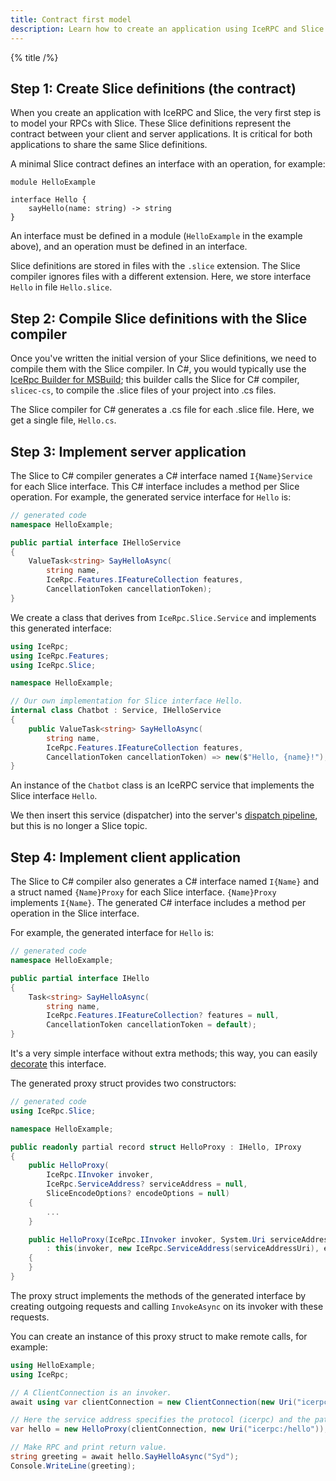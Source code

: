 ```yaml
---
title: Contract first model
description: Learn how to create an application using IceRPC and Slice.
---
```


{% title /%}

## Step 1: Create Slice definitions (the contract)

When you create an application with IceRPC and Slice, the very first step is to model your RPCs with Slice. These Slice
definitions represent the contract between your client and server applications. It is critical for both applications to
share the same Slice definitions.

A minimal Slice contract defines an interface with an operation, for example:
```slice
module HelloExample

interface Hello {
    sayHello(name: string) -> string
}
```

An interface must be defined in a module (`HelloExample` in the example above), and an operation must be defined in an
interface.

Slice definitions are stored in files with the `.slice` extension. The Slice compiler ignores files with a different
extension. Here, we store interface `Hello` in file `Hello.slice`.

## Step 2: Compile Slice definitions with the Slice compiler

Once you've written the initial version of your Slice definitions, we need to compile them with the Slice compiler.
In C#, you would typically use the [IceRpc Builder for MSBuild](https://github.com/zeroc-ice/icerpc-builder-msbuild);
this builder calls the Slice for C# compiler, `slicec-cs`, to compile the .slice files of your project into .cs files.

The Slice compiler for C# generates a .cs file for each .slice file. Here, we get a single file, `Hello.cs`.

## Step 3: Implement server application

The Slice to C# compiler generates a C# interface named `I{Name}Service` for each Slice interface. This C# interface
includes a method per Slice operation. For example, the generated service interface for `Hello` is:
```csharp
// generated code
namespace HelloExample;

public partial interface IHelloService
{
    ValueTask<string> SayHelloAsync(
        string name,
        IceRpc.Features.IFeatureCollection features,
        CancellationToken cancellationToken);
}
```

We create a class that derives from `IceRpc.Slice.Service` and implements this generated interface:
```csharp
using IceRpc;
using IceRpc.Features;
using IceRpc.Slice;

namespace HelloExample;

// Our own implementation for Slice interface Hello.
internal class Chatbot : Service, IHelloService
{
    public ValueTask<string> SayHelloAsync(
        string name,
        IceRpc.Features.IFeatureCollection features,
        CancellationToken cancellationToken) => new($"Hello, {name}!");
}
```

An instance of the `Chatbot` class is an IceRPC service that implements the Slice interface `Hello`.

We then insert this service (dispatcher) into the server's
[dispatch pipeline](../../icerpc-core/dispatch/dispatch-pipeline), but this is no longer a Slice topic.

## Step 4: Implement client application

The Slice to C# compiler also generates a C# interface named `I{Name}` and a struct named `{Name}Proxy` for each Slice
interface. `{Name}Proxy` implements `I{Name}`. The generated C# interface includes a method per operation in the Slice
interface.

For example, the generated interface for `Hello` is:
```csharp
// generated code
namespace HelloExample;

public partial interface IHello
{
    Task<string> SayHelloAsync(
        string name,
        IceRpc.Features.IFeatureCollection? features = null,
        CancellationToken cancellationToken = default);
}
```

It's a very simple interface without extra methods; this way, you can easily
[decorate](https://en.wikipedia.org/wiki/Decorator_pattern) this interface.

The generated proxy struct provides two constructors:
```csharp
// generated code
using IceRpc.Slice;

namespace HelloExample;

public readonly partial record struct HelloProxy : IHello, IProxy
{
    public HelloProxy(
        IceRpc.IInvoker invoker,
        IceRpc.ServiceAddress? serviceAddress = null,
        SliceEncodeOptions? encodeOptions = null)
    {
        ...
    }

    public HelloProxy(IceRpc.IInvoker invoker, System.Uri serviceAddressUri, SliceEncodeOptions? encodeOptions = null)
        : this(invoker, new IceRpc.ServiceAddress(serviceAddressUri), encodeOptions)
    {
    }
}
```

The proxy struct implements the methods of the generated interface by creating outgoing requests and calling
`InvokeAsync` on its invoker with these requests.

You can create an instance of this proxy struct to make remote calls, for example:
```csharp
using HelloExample;
using IceRpc;

// A ClientConnection is an invoker.
await using var clientConnection = new ClientConnection(new Uri("icerpc://hello.zeroc.com"));

// Here the service address specifies the protocol (icerpc) and the path (/hello).
var hello = new HelloProxy(clientConnection, new Uri("icerpc:/hello"));

// Make RPC and print return value.
string greeting = await hello.SayHelloAsync("Syd");
Console.WriteLine(greeting);
```
